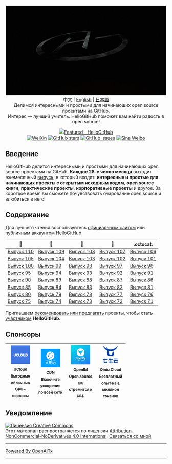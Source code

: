 <p align="center">
  <img src="https://raw.githubusercontent.com/521xueweihan/img_logo/master/logo/readme.gif"/>
  <br>中文 | <a href="README_en.md">English</a> | <a href="README_ja.md">日本語</a>
  <br>Делимся интересными и простыми для начинающих open source проектами на GitHub.
  <br>Интерес — лучший учитель. HelloGitHub поможет вам найти радость в open source!
</p>

<p align="center">
  <a href="https://hellogithub.com/repository/d4aae58ddbf34f0799bf3e8f965e0d70" target="_blank"><img src="https://abroad.hellogithub.com/v1/widgets/recommend.svg?rid=d4aae58ddbf34f0799bf3e8f965e0d70&claim_uid=8MKvZoxaWt" alt="Featured｜HelloGitHub" style="width: 250px; height: 54px;" width="250" height="54" /></a><br>
  <a href="https://raw.githubusercontent.com/521xueweihan/img_logo/master/logo/weixin.png"><img src="https://img.shields.io/badge/Talk-%E5%BE%AE%E4%BF%A1%E7%BE%A4-brightgreen.svg?style=popout-square" alt="WeiXin"></a>
  <a href="https://github.com/521xueweihan/HelloGitHub/stargazers"><img src="https://img.shields.io/github/stars/521xueweihan/HelloGitHub.svg?style=popout-square" alt="GitHub stars"></a>
  <a href="https://github.com/521xueweihan/HelloGitHub/issues"><img src="https://img.shields.io/github/issues/521xueweihan/HelloGitHub.svg?style=popout-square" alt="GitHub issues"></a>
    <a href="https://weibo.com/hellogithub"><img src="https://img.shields.io/badge/%E6%96%B0%E6%B5%AA-Weibo-red.svg?style=popout-square" alt="Sina Weibo"></a>
</p>

## Введение

HelloGitHub делится интересными и простыми для начинающих open source проектами на GitHub. **Каждое 28-е число месяца** выходит ежемесячный [выпуск](https://mp.weixin.qq.com/mp/appmsgalbum?__biz=MzA5MzYyNzQ0MQ==&action=getalbum&album_id=1331197538447310849#wechat_redirect), в который входят: **интересные и простые для начинающих проекты с открытым исходным кодом**, **open source книги**, **практические проекты**, **корпоративные проекты** и другое. За короткое время вы сможете почувствовать очарование open source и влюбиться в него!

## Содержание

Для лучшего чтения воспользуйтесь [официальным сайтом](https://hellogithub.com/) или [публичным аккаунтом HelloGitHub](https://cdn.jsdelivr.net/gh/521xueweihan/img_logo@main/logo/weixin.png)

| :card_index: | :jack_o_lantern: | :beer: | :fish_cake: | :octocat: |
| ------- | ----- | ------------ | ------ | --------- |
| [Выпуск 110](/content/HelloGitHub110.md) | [Выпуск 109](/content/HelloGitHub109.md) | [Выпуск 108](/content/HelloGitHub108.md) | [Выпуск 107](/content/HelloGitHub107.md) | [Выпуск 106](/content/HelloGitHub106.md) |
| [Выпуск 105](/content/HelloGitHub105.md) | [Выпуск 104](/content/HelloGitHub104.md) | [Выпуск 103](/content/HelloGitHub103.md) | [Выпуск 102](/content/HelloGitHub102.md) | [Выпуск 101](/content/HelloGitHub101.md) |
| [Выпуск 100](/content/HelloGitHub100.md) | [Выпуск 99](/content/HelloGitHub99.md) | [Выпуск 98](/content/HelloGitHub98.md) | [Выпуск 97](/content/HelloGitHub97.md) | [Выпуск 96](/content/HelloGitHub96.md) |
| [Выпуск 95](/content/HelloGitHub95.md) | [Выпуск 94](/content/HelloGitHub94.md) | [Выпуск 93](/content/HelloGitHub93.md) | [Выпуск 92](/content/HelloGitHub92.md) | [Выпуск 91](/content/HelloGitHub91.md) |
| [Выпуск 90](/content/HelloGitHub90.md) | [Выпуск 89](/content/HelloGitHub89.md) | [Выпуск 88](/content/HelloGitHub88.md) | [Выпуск 87](/content/HelloGitHub87.md) | [Выпуск 86](/content/HelloGitHub86.md) |
| [Выпуск 85](/content/HelloGitHub85.md) | [Выпуск 84](/content/HelloGitHub84.md) | [Выпуск 83](/content/HelloGitHub83.md) | [Выпуск 82](/content/HelloGitHub82.md) | [Выпуск 81](/content/HelloGitHub81.md) |
| [Выпуск 80](/content/HelloGitHub80.md) | [Выпуск 79](/content/HelloGitHub79.md) | [Выпуск 78](/content/HelloGitHub78.md) | [Выпуск 77](/content/HelloGitHub77.md) | [Выпуск 76](/content/HelloGitHub76.md) |
| [Выпуск 75](/content/HelloGitHub75.md) | [Выпуск 74](/content/HelloGitHub74.md) | [Выпуск 73](/content/HelloGitHub73.md) | [Выпуск 72](/content/HelloGitHub72.md) | [Выпуск 71](/content/HelloGitHub71.md) |


Приглашаем [рекомендовать или предлагать](https://hellogithub.com/periodical) проекты, чтобы стать [участником](https://github.com/521xueweihan/HelloGitHub/blob/master/content/contributors.md) **HelloGitHub**.

## Спонсоры


<table>
  <thead>
    <tr>
      <th align="center" style="width: 80px;">
        <a href="https://www.compshare.cn/?utm_term=logo&utm_campaign=hellogithub&utm_source=otherdsp&utm_medium=display&ytag=logo_hellogithub_otherdsp_display">          <img src="https://raw.githubusercontent.com/521xueweihan/img_logo/master/logo/ucloud.png" width="60px"><br>
          <sub>UCloud</sub><br>
          <sub>Выгодные облачные GPU-сервисы</sub>
        </a>
      </th>
      <th align="center" style="width: 80px;">
        <a href="https://www.upyun.com/?from=hellogithub">
          <img src="https://raw.githubusercontent.com/521xueweihan/img_logo/master/logo/upyun.png" width="60px"><br>
          <sub>CDN</sub><br>
          <sub>Включите ускорение по всей сети</sub>
        </a>
      </th>
      <th align="center" style="width: 80px;">
        <a href="https://github.com/OpenIMSDK/Open-IM-Server">
          <img src="https://raw.githubusercontent.com/521xueweihan/img_logo/master/logo/im.png" width="60px"><br>
          <sub>OpenIM</sub><br>
          <sub>Open source IM стремится к №1</sub>
        </a>
      </th>
      <th align="center" style="width: 80px;">
        <a href="https://www.qiniu.com/?utm_source=hello">
          <img src="https://raw.githubusercontent.com/521xueweihan/img_logo/master/logo/qiniu.jpg" width="60px"><br>
          <sub>Qiniu Cloud</sub><br>
          <sub>Бесплатный опыт на 1 миллион токенов</sub>
        </a>
      </th>
    </tr>
  </thead>
</table>


## Уведомление

<a rel="license" href="https://creativecommons.org/licenses/by-nc-nd/4.0/deed.zh"><img alt="Лицензия Creative Commons" style="border-width: 0" src="https://licensebuttons.net/l/by-nc-nd/4.0/88x31.png"></a><br>Этот материал распространяется по лицензии <a rel="license" href="https://creativecommons.org/licenses/by-nc-nd/4.0/deed.zh">Attribution-NonCommercial-NoDerivatives 4.0 International</a>. <a href="mailto:595666367@qq.com">Связаться со мной</a>



---


[Powered By OpenAiTx](https://github.com/OpenAiTx/OpenAiTx)


---